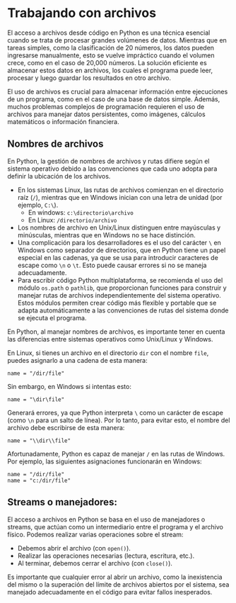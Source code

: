 # Trabajando con archivos

El acceso a archivos desde código en Python es una técnica esencial cuando se trata de procesar grandes volúmenes de datos. Mientras que en tareas simples, como la clasificación de 20 números, los datos pueden ingresarse manualmente, esto se vuelve impráctico cuando el volumen crece, como en el caso de 20,000 números. La solución eficiente es almacenar estos datos en archivos, los cuales el programa puede leer, procesar y luego guardar los resultados en otro archivo.

El uso de archivos es crucial para almacenar información entre ejecuciones de un programa, como en el caso de una base de datos simple. Además, muchos problemas complejos de programación requieren el uso de archivos para manejar datos persistentes, como imágenes, cálculos matemáticos o información financiera.

## Nombres de archivos

En Python, la gestión de nombres de archivos y rutas difiere según el sistema operativo debido a las convenciones que cada uno adopta para definir la ubicación de los archivos. 

* En los sistemas Linux, las rutas de archivos comienzan en el directorio raíz (`/`), mientras que en Windows inician con una letra de unidad (por ejemplo, `C:\`). 
    * En windows: `c:\directorio\archivo`
    * En Linux: `/directorio/archivo`
* Los nombres de archivo en Unix/Linux distinguen entre mayúsculas y minúsculas, mientras que en Windows no se hace distinción.
* Una complicación para los desarrolladores es el uso del carácter `\` en Windows como separador de directorios, que en Python tiene un papel especial en las cadenas, ya que se usa para introducir caracteres de escape como `\n` o `\t`. Esto puede causar errores si no se maneja adecuadamente.
* Para escribir código Python multiplataforma, se recomienda el uso del módulo `os.path` o `pathlib`, que proporcionan funciones para construir y manejar rutas de archivos independientemente del sistema operativo. Estos módulos permiten crear código más flexible y portable que se adapta automáticamente a las convenciones de rutas del sistema donde se ejecuta el programa.

En Python, al manejar nombres de archivos, es importante tener en cuenta las diferencias entre sistemas operativos como Unix/Linux y Windows.

En Linux, si tienes un archivo en el directorio `dir` con el nombre `file`, puedes asignarlo a una cadena de esta manera:
```
name = "/dir/file"
```
Sin embargo, en Windows si intentas esto:
```
name = "\dir\file"
```
Generará errores, ya que Python interpreta `\` como un carácter de escape (como `\n` para un salto de línea). Por lo tanto, para evitar esto, el nombre del archivo debe escribirse de esta manera:
```
name = "\\dir\\file"
```

Afortunadamente, Python es capaz de manejar `/` en las rutas de Windows. Por ejemplo, las siguientes asignaciones funcionarán en Windows:
```
name = "/dir/file"
name = "c:/dir/file"
```

## Streams o manejadores:

El acceso a archivos en Python se basa en el uso de manejadores o streams, que actúan como un intermediario entre el programa y el archivo físico. Podemos realizar varias operaciones sobre el stream:

* Debemos abrir el archivo (con `open()`).
* Realizar las operaciones necesarias (lectura, escritura, etc.).
* Al terminar, debemos cerrar el archivo (con `close()`). 

Es importante que cualquier error al abrir un archivo, como la inexistencia del mismo o la superación del límite de archivos abiertos por el sistema, sea manejado adecuadamente en el código para evitar fallos inesperados.

